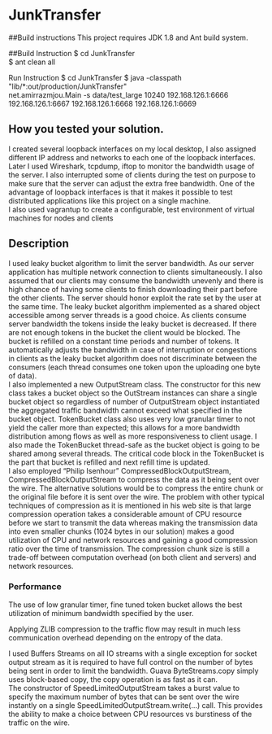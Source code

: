 # JunkTransfer

##Build instructions 
This project requires JDK 1.8 and Ant build system. 

##Build Instruction
$ cd JunkTransfer  
$ ant clean all  

Run Instruction
$ cd JunkTransfer
$ java -classpath "lib/*:out/production/JunkTransfer"  
net.amirrazmjou.Main -s data/test_large 10240 192.168.126.1:6666   
192.168.126.1:6667 192.168.126.1:6668 192.168.126.1:6669  

## How you tested your solution.
I created several loopback interfaces on my local desktop, I also assigned different IP address and networks to each one of the loopback interfaces. Later I used Wireshark, tcpdump, iftop to monitor the bandwidth usage of the server. I also interrupted some of clients during the test on purpose to make sure that the server can adjust the extra free bandwidth.
One of the advantage of loopback interfaces is that it makes it possible to test distributed applications like this project on a single machine.  
I also used vagrantup to create a configurable, test environment of virtual machines for nodes and clients 

## Description
I used leaky bucket algorithm to limit the server bandwidth. As our server application has multiple network connection to clients simultaneously. I also assumed that our clients may consume the bandwidth unevenly and there is high chance of having some clients to finish downloading their part before the other clients. The server should honor exploit the rate set by the user at the same time.
The leaky bucket algorithm implemented as a shared object accessible among server threads is a good choice. As clients consume server bandwidth the tokens inside the leaky bucket is decreased. If there are not enough tokens in the bucket the client would be blocked.  The bucket is refilled on a constant time periods and number of tokens. It automatically adjusts the bandwidth in case of interruption or congestions in clients as the leaky bucket algorithm does not discriminate between the consumers (each thread consumes one token upon the uploading one byte of data).  
I also implemented a new OutputStream class. The constructor for this new class takes a bucket object so the OutStream instances can share a single bucket object so regardless of number of OutputStream object instantiated the aggregated traffic bandwidth cannot exceed what specified in the bucket object. TokenBucket class also uses very low granular timer to not yield the caller more than expected; this allows for a more bandwidth distribution among flows as well as more responsiveness to client usage.
I also made the TokenBucket thread-safe as the bucket object is going to be shared among several threads.  The critical code block in the TokenBucket is the part that bucket is refilled and next refill time is updated.   
I also employed “Philip Isenhour” CompressedBlockOutputStream, CompressedBlockOutputStream to compress the data as it being sent over the wire. The alternative solutions would be to compress the entire chunk or the original file before it is sent over the wire. The problem with other typical techniques of compression as it is mentioned in his web site is that large compression operation takes a considerable amount of CPU resource before we start to transmit the data whereas making the transmission data into even smaller chunks (1024 bytes in our solution) makes a good utilization of CPU and network resources and gaining a good compression ratio over the time of transmission. The compression chunk size is still a trade-off between computation overhead (on both client and servers) and network resources. 

### Performance
The use of low granular timer, fine tuned token bucket allows the best utilization of minimum bandwidth specified by the user.  

Applying ZLIB compression to the traffic flow may result in much less communication overhead depending on the entropy of the data.  

I used Buffers Streams on all IO streams with a single exception for socket output stream as it is required to have full control on the number of bytes being sent in order to limit the bandwidth.  Guava ByteStreams.copy simply uses block-based copy, the copy operation is as fast as it can.  
The constructor of SpeedLimitedOutputStream takes a burst value to specify the maximum number of bytes that can be sent over the wire instantly on a single SpeedLimitedOutputStream.write(…) call. This provides the ability to make a choice between CPU resources vs burstiness of the traffic on the wire.   


